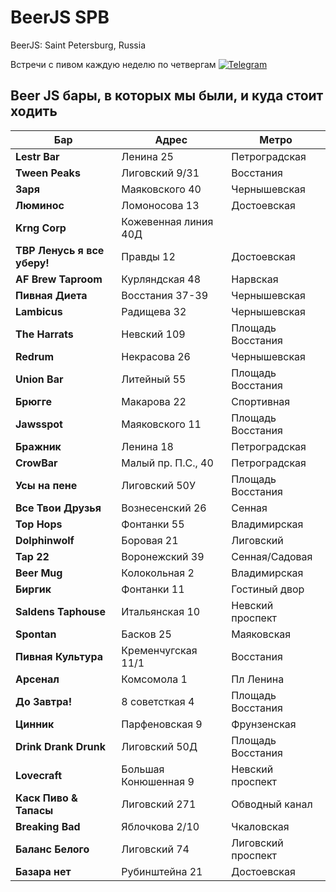 # BeerJS SPB

BeerJS: Saint Petersburg, Russia

Встречи с пивом каждую неделю по четвергам
[![Telegram](https://img.shields.io/badge/telegram-join%20chat-blue.svg?style=flat)](https://t.me/beerjs_spb)


## Beer JS бары, в которых мы были, и куда стоит ходить

| Бар                         | Адрес                | Метро             |
| --------------------------- | -------------------- | ----------------- |
| **Lestr Bar**               | Ленина 25            | Петроградская     |
| **Tween Peaks**             | Лиговский 9/31       | Восстания         |
| **Заря**                    | Маяковского 40       | Чернышевская      |
| **Люминос**                 | Ломоносова 13        | Достоевская       |
| **Krng Corp**               | Кожевенная линия 40Д |                   |
| **TBP Ленусь я все уберу!** | Правды 12            | Достоевская       |
| **AF Brew Taproom**         | Курляндская 48       | Нарвская          |
| **Пивная Диета**            | Восстания 37-39      | Чернышевская      |
| **Lambicus**                | Радищева 32          | Чернышевская      |
| **The Harrats**             | Невский 109          | Площадь Восстания |
| **Redrum**                  | Некрасова 26         | Чернышевская      |
| **Union Bar**               | Литейный 55          | Площадь Восстания |
| **Брюгге**                  | Макарова 22          | Спортивная        |
| **Jawsspot**                | Маяковского 11       | Площадь Восстания |
| **Бражник**                 | Ленина 18            | Петроградская     |
| **CrowBar**                 | Малый пр. П.С., 40   | Петроградская     |
| **Усы на пене**             | Лиговский 50У        | Площадь Восстания |
| **Все Твои Друзья**         | Вознесенский 26      | Сенная            |
| **Top Hops**                | Фонтанки 55          | Владимирская      |
| **Dolphinwolf**             | Боровая 21           | Лиговский         |
| **Tap 22**                  | Воронежский 39       | Сенная/Садовая    |
| **Beer Mug**                | Колокольная 2        | Владимирская      |
| **Биргик**                  | Фонтанки 11          | Гостиный двор     |
| **Saldens Taphouse**        | Итальянская 10       | Невский проспект  |
| **Spontan**                 | Басков 25            | Маяковская        |
| **Пивная Культура**         | Кременчугская 11/1   | Восстания         |
| **Арсенал**                 | Комсомола 1          | Пл Ленина         |
| **До Завтра!**              | 8 советсткая 4       | Площадь Восстания |
| **Цинник**                  | Парфеновская 9       | Фрунзенская       |
| **Drink Drank Drunk**       | Лиговский 50Д        | Площадь Восстания |
| **Lovecraft**               | Большая Конюшенная 9 | Невский проспект  |
| **Каск Пиво & Тапасы**      | Лиговский 271        | Обводный канал    |
| **Breaking Bad**            | Яблочкова 2/10       | Чкаловская        |
| **Баланс Белого**           | Лиговский 74         | Лиговский проспект|
| **Базара нет**              | Рубинштейна 21       | Достоевская       |

